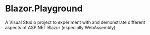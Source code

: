 # Blazor.Playground
A Visual Studio project to experiment with and demonstrate different aspects of ASP.NET Blazor (especially WebAssembly).
